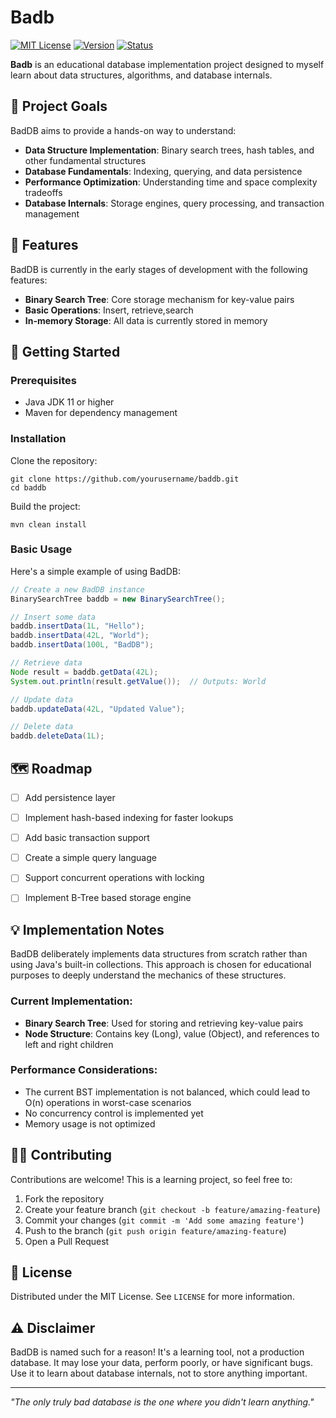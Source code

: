 # Badb

[![MIT License](https://img.shields.io/badge/License-MIT-green.svg)](https://choosealicense.com/licenses/mit/)
[![Version](https://img.shields.io/badge/version-0.1.0-blue.svg)](https://semver.org/)
[![Status](https://img.shields.io/badge/status-experimental-orange.svg)]()

**Badb** is an educational database implementation project designed to myself learn about data structures, algorithms, and database internals.

## 🎯 Project Goals

BadDB aims to provide a hands-on way to understand:

- **Data Structure Implementation**: Binary search trees, hash tables, and other fundamental structures
- **Database Fundamentals**: Indexing, querying, and data persistence
- **Performance Optimization**: Understanding time and space complexity tradeoffs
- **Database Internals**: Storage engines, query processing, and transaction management

## 🧪 Features

BadDB is currently in the early stages of development with the following features:

- **Binary Search Tree**: Core storage mechanism for key-value pairs
- **Basic Operations**: Insert, retrieve,search
- **In-memory Storage**: All data is currently stored in memory

## 🚀 Getting Started

### Prerequisites

- Java JDK 11 or higher
- Maven for dependency management

### Installation

Clone the repository:

```shell script
git clone https://github.com/yourusername/baddb.git
cd baddb
```


Build the project:

```shell script
mvn clean install
```


### Basic Usage

Here's a simple example of using BadDB:

```java
// Create a new BadDB instance
BinarySearchTree baddb = new BinarySearchTree();

// Insert some data
baddb.insertData(1L, "Hello");
baddb.insertData(42L, "World");
baddb.insertData(100L, "BadDB");

// Retrieve data
Node result = baddb.getData(42L);
System.out.println(result.getValue());  // Outputs: World

// Update data
baddb.updateData(42L, "Updated Value");

// Delete data
baddb.deleteData(1L);
```


## 🗺️ Roadmap

- [ ] Add persistence layer
- [ ] Implement hash-based indexing for faster lookups
- [ ] Add basic transaction support
- [ ] Create a simple query language
- [ ] Support concurrent operations with locking
- [ ] Implement B-Tree based storage engine


## 💡 Implementation Notes

BadDB deliberately implements data structures from scratch rather than using Java's built-in collections. This approach is chosen for educational purposes to deeply understand the mechanics of these structures.

### Current Implementation:

- **Binary Search Tree**: Used for storing and retrieving key-value pairs
- **Node Structure**: Contains key (Long), value (Object), and references to left and right children

### Performance Considerations:

- The current BST implementation is not balanced, which could lead to O(n) operations in worst-case scenarios
- No concurrency control is implemented yet
- Memory usage is not optimized

## 👨‍💻 Contributing

Contributions are welcome! This is a learning project, so feel free to:

1. Fork the repository
2. Create your feature branch (`git checkout -b feature/amazing-feature`)
3. Commit your changes (`git commit -m 'Add some amazing feature'`)
4. Push to the branch (`git push origin feature/amazing-feature`)
5. Open a Pull Request

## 📝 License

Distributed under the MIT License. See `LICENSE` for more information.

## ⚠️ Disclaimer

BadDB is named such for a reason! It's a learning tool, not a production database. It may lose your data, perform poorly, or have significant bugs. Use it to learn about database internals, not to store anything important.

---

*"The only truly bad database is the one where you didn't learn anything."*
